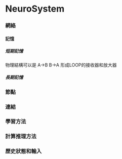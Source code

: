 # NeuroSystem

### 網絡
#### 記憶
##### 短期記憶
物理結構可以是 A->B  B->A 形成LOOP的接收器和放大器 
##### 長期記憶

### 節點

### 連結

### 學習方法

### 計算推理方法

### 歷史狀態和輸入
